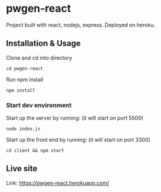 # pwgen-react
Project built with react, nodejs, express. Deployed on heroku.

## Installation & Usage
Clone and cd into directory
```
cd pwgen-react
```
Run npm install
```
npm install
```
### Start dev environment
Start up the server by running: (it will start on port 5500)
```
node index.js
```
Start up the front end by running: (it will start on port 3300)
```
cd client && npm start
```

## Live site
Link: https://pwgen-react.herokuapp.com/
